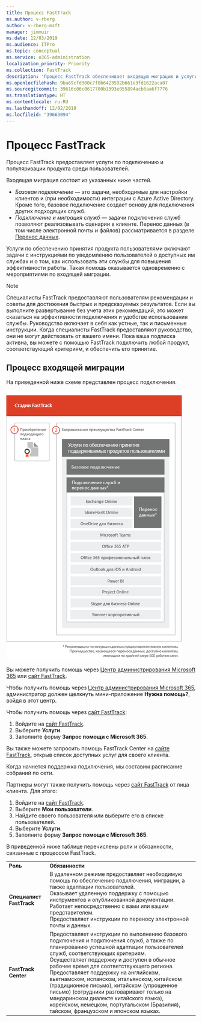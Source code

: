 ```yaml
---
title: Процесс FastTrack
ms.author: v-rberg
author: v-rberg-msft
manager: jimmuir
ms.date: 12/03/2019
ms.audience: ITPro
ms.topic: conceptual
ms.service: o365-administration
localization_priority: Priority
ms.collection: FastTrack
description: 'Процесс FastTrack обеспечивает входящую миграцию и услуги по популяризации продукта среди пользователей. '
ms.openlocfilehash: 9ba69cfd300c7f0b6423592b661e3fd1622aca07
ms.sourcegitcommit: 39616c06c0617700b1393e055894acb6aa6f7776
ms.translationtype: HT
ms.contentlocale: ru-RU
ms.lasthandoff: 12/02/2019
ms.locfileid: "39663094"
---
```

# <a name="the-fasttrack-process"></a>Процесс FastTrack

Процесс FastTrack предоставляет услуги по подключению и популяризации продукта среди пользователей. 
  
Входящая миграция состоит из указанных ниже частей.
  
- *Базовая подключение* — это задачи, необходимые для настройки клиентов и (при необходимости) интеграции с Azure Active Directory. Кроме того, базовое подключение создает основу для подключения других подходящих служб. 
- *Подключение и миграция служб* — задачи подключения служб позволяют реализовывать сценарии в клиенте. Перенос данных (в том числе электронной почты и файлов) рассматривается в разделе [Перенос данных](O365-data-migration.md). 
    
Услуги по обеспечению принятия продукта пользователями включают задачи с инструкциями по уведомлению пользователей о доступных им службах и о том, как использовать эти службы для повышения эффективности работы. Такая помощь оказывается одновременно с мероприятиями по входящей миграции.
  
> [!NOTE]
> Специалисты FastTrack предоставляют пользователям рекомендации и советы для достижения быстрых и предсказуемых результатов. Если вы выполните развертывание без учета этих рекомендаций, это может сказаться на эффективности подключения и удобстве использования службы. Руководство включает в себя как устные, так и письменные инструкции. Когда специалисты FastTrack предоставляют руководство, они не могут действовать от вашего имени. Пока ваша подписка активна, вы можете с помощью FastTrack подключить любой продукт, соответствующий критериям, и обеспечить его принятие. 
  
## <a name="the-onboarding-process"></a>Процесс входящей миграции

На приведенной ниже схеме представлен процесс подключения.
  
![График использования преимущества подключения](media/O365-Onboarding-Timeline.png)
  
Вы можете получить помощь через [Центр администрирования Microsoft 365](https://go.microsoft.com/fwlink/?linkid=2032704) или [сайт FastTrack](https://go.microsoft.com/fwlink/?linkid=780698). 

Чтобы получить помощь через [Центр администрирования Microsoft 365](https://go.microsoft.com/fwlink/?linkid=2032704), администратор должен щелкнуть мини-приложение **Нужна помощь?**, войдя в этот центр. 

Чтобы получить помощь через [сайт FastTrack](https://go.microsoft.com/fwlink/?linkid=780698): 
1.  Войдите на [сайт FastTrack](https://go.microsoft.com/fwlink/?linkid=780698). 
2.  Выберите **Услуги**.
3.  Заполните форму **Запрос помощи с Microsoft 365**. 
  
 Вы также можете запросить помощь FastTrack Center на [сайте FastTrack](https://go.microsoft.com/fwlink/?linkid=780698), открыв список доступных услуг для своего клиента. 
    
 Когда начнется поддержка подключения, мы составим расписание собраний по сети.
    
Партнеры могут также получить помощь через [сайт FastTrack](https://go.microsoft.com/fwlink/?linkid=780698) от лица клиента. Для этого:
1.  Войдите на [сайт FastTrack](https://go.microsoft.com/fwlink/?linkid=780698). 
2.  Выберите **Мои пользователи**.
3.  Найдите своего пользователя или выберите его в списке пользователей.
4.  Выберите **Услуги**.
5.  Заполните форму **Запрос помощи с Microsoft 365**. 

В приведенной ниже таблице перечислены роли и обязанности, связанные с процессом FastTrack.
    
|||
|:-----|:-----|
|**Роль** <br/> |**Обязанности** <br/> |
|**Специалист FastTrack** <br/> |В удаленном режиме предоставляет необходимую помощь по обеспечению подключения, миграции, а также адаптации пользователей.  <br/> Оказывает удаленную поддержку с помощью инструментов и опубликованной документации. <br/> Работает непосредственно с вами или вашим представителем. <br/> Предоставляет инструкции по переносу электронной почты и данных.|
|**FastTrack Center**  <br/> |Предоставляет инструкции по выполнению базового подключения и подключения служб, а также по планированию успешной адаптации пользователей служб, соответствующих критериям.  <br/> Осуществляет поддержку и доступен в обычное рабочее время для соответствующего региона. <br/> Предоставляет поддержку на английском, вьетнамском, испанском, итальянском, китайском (традиционное письмо), китайском (упрощенное письмо) (сотрудники разговаривают только на мандаринском диалекте китайского языка), корейском, немецком, португальском (Бразилия), тайском, французском и японском языках.|


  

